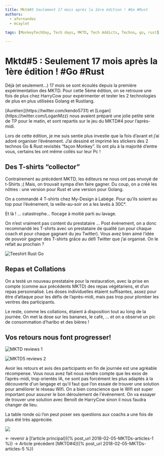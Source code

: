 ```yaml
---
title: Mktd#5 Seulement 17 mois après la 1ère édition ! #Go #Rust
authors: 
  - afernandez
  - mcaylet
  
tags: [MonkeyTechDay, Tech days, MKTD, Tech Addicts, Techno, go, rust]

---
```


# Mktd#5 : Seulement 17 mois après la 1ère édition ! #Go #Rust

Déjà (et seulement...) 17 mois se sont écoulés depuis la première expérimentation des MKTD.
Pour cette 5ème édition, on se retrouve une fois de plus chez HarryCow pour expérimenter et tester les 2 technologies de plus en plus utilisées Golang et Rustlang.
<!--more-->  [Aurélien](https://twitter.com/kendo5731) et [Logan](https://twitter.com/LoganMzz) nous avaient préparé une jolie petite série de TP pour le matin, et sont repartis sur le jeu du MKTD#4 pour l’après-midi. 

Lors de cette édition, je me suis sentie plus investie que la fois d’avant et j’ai adoré organiser l’événement. J’ai dessiné et imprimé les stickers des 2 technos Go & Rust revisités “façon Monkey”. Ils ont plu à la majorité d’entre vous, certains les ont même collés sur leur Pc ! 

## Des T-shirts “collector”
Contrairement au précédent MKTD, les éditeurs ne nous ont pas envoyé de t-Shirts ;( 
Mais, on trouvait sympa d’en faire gagner. Du coup, on a créé les nôtres : une version pour Rust et une version pour Golang.

On a commandé 4 T-shirts chez My-Design à Labège. Pour qu’ils soient au top pour l’événement, la veille-au-soir on a les lavés à 30C°.

Et là ! … catastrophe... flocage à moitié parti au lavage.

On n’est vraiment pas content du prestataire … Post événement, on a donc recommandé les T-shirts avec un prestataire de qualité (un pour chaque coach et pour chaque gagnant du jeu Twitter).
Vous avez bien aimé l’idée de pouvoir gagner des T-shirts grâce au défi Twitter que j’ai organisé. On le refait au prochain ?

![Teeshirt Rust Go](https://lh3.googleusercontent.com/OMipk40J2oFp8XufgHF8D1G-HZHxky-PtYXazdKo0r0XXIh3LuOw6lO2pxTxSS5wWKDHw20XyGGRRQaMRLsmyFhjzL8zw_ZBkeE-pDhsoOjVrma7R4tzOHJ4TtruFAI-wkZS6lVl3XL3iBZv8ZhQkaylE1CcgW30iuRBYHRS1v2TKQGo8IDBu7IGy_m51V-R-38FcQmOrek04TguVd6HsgLZrmPwyOZjHjSS2UL6-hVr8YTab3GCA8yY2Lf_QcK3_SpeZk8O9MF6oym1pTvJpv_6rUlNOBhzRsBmK6vALexRKWZEThqhbkMClPWdw7IgI0ybRwG-ErHWiyOn5gLm4mS5v7aLYNcoqraG2TFD2BYPNrxWXFJnuK3d9bRb9XxOG1olwaI4UzOqnHidgBzlXbpiPs0mgz3B-DtwtqprOnRSb_EK0dRLFhtzpT123KmNk6nZtxBcrtkN3Kcy_gJZXM1Zs80-X6mB0ALtnt8G8PmQrdlEvKqJVpZnPuxI4-_TwAnMP1YvVmodgWgZlv7c5xLj4w4JZc659mU9AXdQl2i33WaXhmi3DzeveEcB8D8PieOCAcaMBxEE666uxaiwI27pKr47adMG5uZZzrr-_uNJ3B4o-F_QJXavezVXno6jZHg71kQ0ZuNiGfSm3Qok7zriFuf2lBXn=w735-h832-no)


## Repas et Collations

On a testé un nouveau prestataire pour la restauration, avec la prise en compte (comme aux précédents MKTD) des repas végétariens, et d’un repas personnalisé. Les doses individuelles étaient suffisantes, assez pour être d’attaque pour les défis de l’après-midi, mais pas trop pour plomber les ventres des participants.

Le reste, comme les collations, étaient à disposition tout au long de la journée. On met la dose sur les bananes, le café, … et on a observé un pic de consommation d’haribo et des bières !

## Vos retours nous font progresser!

![MKTD reviews 1](https://lh3.googleusercontent.com/Neig0rjRRVSm_rcAjkK_OcPmPRgAfdlEcpCtfM3uZecgi-JZWQlRk4xzTI-XTiblXOytL1y43UNO2wK9yYh0NXzf1sHTxeQ9q6NVBpy-UIx8GCI9qGHCiN2KLLbY_KdkVTtPhPuDkWEi36Nz6HZygZzgLsOJ_96O5F5ygZTvcV1YtULtPd5FbKf09lWE44nlG3rn7wnc-mIW8oGfPtoe_6huQ7S8sSOtryop7Pw0JOwq1P29J3zB-RMa_-IzvHLmu_G9ie3NlC8jSf4-8JkI7CES9w0n115Q-BnfBQBidcucPv0363yW2652xLVQHAKMI11OvzusefDNBd7dT2LX8ywoSCgA7b8Do7GN8MZvkSaP1O_aQbmYXdRu-FLWqMDH9HRSw5oVuRE4JhhUTk59v-sLTiCNYCj3i2C5OFA8fkFaT1pvA0Qg-k5n0z3DqH-h-8qWAkA2bjghluLu2l3dyOxmQiHB2Otu4qHZ58E0kGiL_hKsA1ZDhn9TFmkHV3TWwl2ZM9w5FJ9UB6P3BDmt7q8G-KvBFWv5I_CiixDLIZ22Z1hlhGvCxXHnVG4Eoo57g-vReTBAluvnKl48ebJO1Skh1iL3KLKmmJQHz8lriEZswo1pBx_5Q6ZMlfZHHUjO78paRMAt19ODgOuKrEoHAlZxiPd-_LG7=w1769-h903-no)

![MKTD5 reviews 2](https://lh3.googleusercontent.com/oO8tIFrv25wX6L2yKiCW03l2tVZTx24l87TCd2aFB_ppzDB_C6vRjyjpa25lWlWVqzlw8wAZNhZ5wXNmUCCBHXKmBTbte_YHl14rayUCqyUbwd3jOgZqEFVvzeuUZIss2z4AU9zGGuGhgLOcAlK2iN-Fwk2YNswBnYKGpBquk2YWTseA5nQGfDoJAqE1r8DXlWcX682kTt_6soPnB4kp2RnRhMneK6_JG-SZLDAEQwoyYJa-zXPB81aIW1OGl-3D0TYy8vJx2BECAEz37av-jzfQ5heAqe7h5iDZzOp7B3AbpOzful-ZUt84uzr1NY19ZzUl_zD_BZaW4XBYY4dUcOLaBjpO2o5DgoPzrPhRFoy_xF_x3-BNNe6QfbIGTO3pQbLsJK_2kVNC2qNeqe2SMLcNkU9TQhEwXpkiCL3rqbj3sePYQp19VCXpMZdWtySqMTrytQTh4YTFSFToZBCjU4qG-KrVq8vS1uYEjYccZ7m5aUtEdPwzxfDpCGPMlBl5f8rgV_0NP1mhTm3FIAdH0ZtZ-N6R2odkgOsGAh8Z1wuLnfvWNDYjPGdlNeiQhhbTa59UOESYwtMMeie5nyvkpHc9WJD6nl-6hiBmSByl0jJGnRnzKgoO5u9tgvbI2qjFnVShCJoGXkvylobQjFtA8J4CHT0BdI30=w1239-h722-no)


Avoir les retours et avis des participants en fin de journée est une agréable récompense. 
Vous nous avez fait nous rendre compte que les exos de l’après-midi, trop orientés IA, ne sont pas forcément les plus adaptés à la découverte d'un langage et qu’il faut que l’on essaie de trouver une solution pour améliorer le réseau Wifi. On a bien conscience que le Wifi est super important pour assurer le bon déroulement de l'événement. On va essayer de trouver une solution avec Benoît de HarryCow sinon il nous faudra changer de lieu.

La table ronde où l’on peut poser ses questions aux coachs a une fois de plus été très appréciée.

![](https://lh3.googleusercontent.com/rVcINIzvJ9QRaL95r8QdfRvKjSd7v8WrBB0zesrOJdMOvjLnCd8DtvWNmhHz0IseCteLHfUQREY9u1k5wKQJcgYrsjH9FyFlLav9_OFK7_sP36h8Q8SyCfBvOHAbUMcKDL-xXRAF9AsHVpOtrrwqPSS2ictl0S168ANWX82vXAU1kGY9wXCOIbJUvU4gxoR6zPpwFvvXsR2WqWWdZpCRSwMruacjW5-ZVlEZe46d68qrVCo_lLwwrcbzZfQgsA-c53iQA8_PjsnBqG9fXc_D4bEZFSf5QSP4NcufXr3bZ6Vi9cEO_jFYSpu8huoRAxJSZ4y1g57qgrg8f8_tBGahXiBv7qVgtlJqzUmhTPkVJovYGom-MbI4oSyBMCtUSLTmb7n_FwbeGx6knJjYU5DtHu8pFNAJ4U67chAdFLD4lTPr2KYJ-L4zCsqYMT1Pt1QWI3jxtGH6teIjKh8XO7VZgwpDa6LYk_ufGxnnfRQmQmo7gJjmmg9jcGNu9q8jzyosDO4BLsXxqnqn6tIJLjN9AtfC17A5syOWnLEjfhPm4Ni7ay_tJSgsVY1E8PR90pSubl6pp-cbhvBtnwppNj2RtPb4Olv-aQh3jNJwzsgCZ-BGVeytUKG14KzZcMJ-_BxtBg1A3Msq9CqxAgyFymQsfG9FBARgwK94=w963-h722-no)

← revenir à [l’article principal]({% post_url 2018-02-05-MKTDs-articles-1 %}) → Article précédent [MKTD#4]({% post_url 2018-02-05-MKTDs-articles-5 %})
